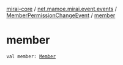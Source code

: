 [mirai-core](../../index.md) / [net.mamoe.mirai.event.events](../index.md) / [MemberPermissionChangeEvent](index.md) / [member](./member.md)

# member

`val member: `[`Member`](../../net.mamoe.mirai.contact/-member/index.md)